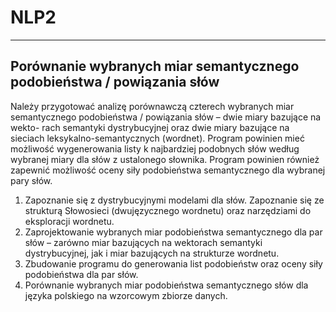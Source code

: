# NLP2

***

## Porównanie wybranych miar semantycznego podobieństwa / powiązania słów

Należy przygotować analizę porównawczą czterech wybranych miar semantycznego podobieństwa / powiązania słów – dwie miary bazujące na wekto-
rach semantyki dystrybucyjnej oraz dwie miary bazujące na sieciach leksykalno-semantycznych (wordnet). Program powinien mieć możliwość wygenerowania listy k najbardziej podobnych słów według wybranej miary dla słów z ustalonego słownika. Program powinien również zapewnić możliwość oceny siły podobieństwa semantycznego dla wybranej pary słów.

1. Zapoznanie się z dystrybucyjnymi modelami dla słów. Zapoznanie się ze strukturą Słowosieci (dwujęzycznego wordnetu) oraz narzędziami do eksploracji wordnetu.  
2. Zaprojektowanie wybranych miar podobieństwa semantycznego dla par słów – zarówno miar bazujących na wektorach semantyki dystrybucyjnej, jak i miar bazujących na strukturze wordnetu.
3. Zbudowanie programu do generowania list podobieństw oraz oceny siły podobieństwa dla par słów.  
4. Porównanie wybranych miar podobieństwa semantycznego słów dla języka polskiego na wzorcowym zbiorze danych.
